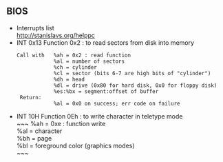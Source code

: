 ## BIOS

* Interrupts list  
    http://stanislavs.org/helppc
* INT 0x13 Function 0x2 : to read sectors from disk into memory  
    ~~~
    Call with   %ah = 0x2 : read function  
                %al = number of sectors  
                %ch = cylinder  
                %cl = sector (bits 6-7 are high bits of "cylinder")  
                %dh = head  
                %dl = drive (0x80 for hard disk, 0x0 for floppy disk)  
                %es:%bx = segment:offset of buffer  
     Return:  
                %al = 0x0 on success; err code on failure  
    ~~~
* INT 10H Function 0Eh : to write character in teletype mode  
      ~~~
      %ah = 0xe : function write    
      %al = character  
      %bh = page        
      %bl = foreground color (graphics modes)  
      ~~~
      
      